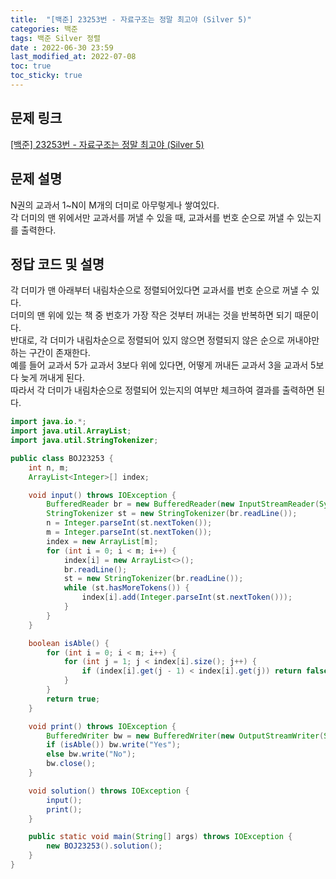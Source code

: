 ```yaml
---
title:  "[백준] 23253번 - 자료구조는 정말 최고야 (Silver 5)"
categories: 백준
tags: 백준 Silver 정렬
date : 2022-06-30 23:59
last_modified_at: 2022-07-08
toc: true
toc_sticky: true
---
```


## 문제 링크

[[백준] 23253번 - 자료구조는 정말 최고야 (Silver 5)](https://www.acmicpc.net/problem/23253)

## 문제 설명

N권의 교과서 1~N이 M개의 더미로 아무렇게나 쌓여있다.  
각 더미의 맨 위에서만 교과서를 꺼낼 수 있을 때, 교과서를 번호 순으로 꺼낼 수 있는지를 출력한다.

## 정답 코드 및 설명

각 더미가 맨 아래부터 내림차순으로 정렬되어있다면 교과서를 번호 순으로 꺼낼 수 있다.  
더미의 맨 위에 있는 책 중 번호가 가장 작은 것부터 꺼내는 것을 반복하면 되기 때문이다.  
반대로, 각 더미가 내림차순으로 정렬되어 있지 않으면 정렬되지 않은 순으로 꺼내야만 하는 구간이 존재한다.  
예를 들어 교과서 5가 교과서 3보다 위에 있다면, 어떻게 꺼내든 교과서 3을 교과서 5보다 늦게 꺼내게 된다.  
따라서 각 더미가 내림차순으로 정렬되어 있는지의 여부만 체크하여 결과를 출력하면 된다.

```java
import java.io.*;
import java.util.ArrayList;
import java.util.StringTokenizer;

public class BOJ23253 {
    int n, m;
    ArrayList<Integer>[] index;

    void input() throws IOException {
        BufferedReader br = new BufferedReader(new InputStreamReader(System.in));
        StringTokenizer st = new StringTokenizer(br.readLine());
        n = Integer.parseInt(st.nextToken());
        m = Integer.parseInt(st.nextToken());
        index = new ArrayList[m];
        for (int i = 0; i < m; i++) {
            index[i] = new ArrayList<>();
            br.readLine();
            st = new StringTokenizer(br.readLine());
            while (st.hasMoreTokens()) {
                index[i].add(Integer.parseInt(st.nextToken()));
            }
        }
    }

    boolean isAble() {
        for (int i = 0; i < m; i++) {
            for (int j = 1; j < index[i].size(); j++) {
                if (index[i].get(j - 1) < index[i].get(j)) return false;
            }
        }
        return true;
    }

    void print() throws IOException {
        BufferedWriter bw = new BufferedWriter(new OutputStreamWriter(System.out));
        if (isAble()) bw.write("Yes");
        else bw.write("No");
        bw.close();
    }

    void solution() throws IOException {
        input();
        print();
    }

    public static void main(String[] args) throws IOException {
        new BOJ23253().solution();
    }
}

```

